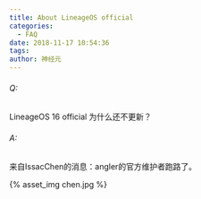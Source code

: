 ```yaml
---
title: About LineageOS official
categories:
  - FAQ
date: 2018-11-17 10:54:36
tags:
author: 神经元
---
```


###### Q: 

LineageOS 16 official 为什么还不更新？

###### A: 
来自IssacChen的消息：angler的官方维护者跑路了。
 
{% asset_img chen.jpg %}